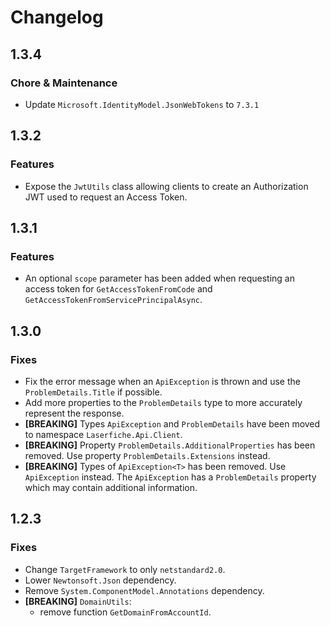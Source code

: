 # Changelog

## 1.3.4

### Chore & Maintenance

- Update `Microsoft.IdentityModel.JsonWebTokens` to `7.3.1`

## 1.3.2

### Features

- Expose the `JwtUtils` class allowing clients to create an Authorization JWT used to request an Access Token.

## 1.3.1

### Features

- An optional `scope` parameter has been added when requesting an access token for `GetAccessTokenFromCode` and `GetAccessTokenFromServicePrincipalAsync`.

## 1.3.0

### Fixes

- Fix the error message when an `ApiException` is thrown and use the `ProblemDetails.Title` if possible.
- Add more properties to the `ProblemDetails` type to more accurately represent the response.
- **[BREAKING]** Types `ApiException` and `ProblemDetails` have been moved to namespace `Laserfiche.Api.Client`.
- **[BREAKING]** Property `ProblemDetails.AdditionalProperties` has been removed. Use property `ProblemDetails.Extensions` instead.
- **[BREAKING]** Types of `ApiException<T>` has been removed. Use `ApiException` instead. The `ApiException` has a `ProblemDetails` property which may contain additional information.

## 1.2.3

### Fixes

- Change `TargetFramework` to only `netstandard2.0`.
- Lower `Newtonsoft.Json` dependency.
- Remove `System.ComponentModel.Annotations` dependency.
- **[BREAKING]** `DomainUtils`:
  - remove function `GetDomainFromAccountId`.
